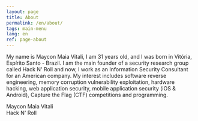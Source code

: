 ```yaml
---
layout: page
title: About
permalink: /en/about/
tags: main-menu
lang: en
ref: page-about
---
```



My name is Maycon Maia Vitali, I am 31 years old, and I was born in Vitória, Espírito Santo - Brazil. I am the main founder of a security research group called Hack N' Roll and now, I work as an Information Security Consultant for an American company. My interest includes software reverse engineering, memory corruption vulnerability exploitation, hardware hacking, web application security, mobile application security (iOS & Android), Capture the Flag (CTF) competitions and programming.


Maycon Maia Vitali<br/>
Hack N' Roll 